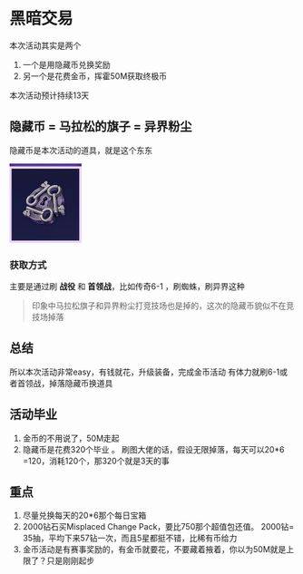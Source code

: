 # 黑暗交易

本次活动其实是两个

1. 一个是用隐藏币兑换奖励
2. 另一个是花费金币，挥霍50M获取终极币

本次活动预计持续13天

## 隐藏币 = 马拉松的旗子 = 异界粉尘

隐藏币是本次活动的道具，就是这个东东

![](../.gitbook/assets/yincangbi.png)

### 获取方式

主要是通过刷 **战役** 和 **首领战**，比如传奇6-1 ，刷蜘蛛，刷异界这种

> 印象中马拉松旗子和异界粉尘打竞技场也是掉的，这次的隐藏币貌似不在竞技场掉落

## 总结

所以本次活动非常easy，有钱就花，升级装备，完成金币活动 有体力就刷6-1或者首领战，掉落隐藏币换道具

## 活动毕业

1. 金币的不用说了，50M走起
2. 隐藏币是花费320个毕业 。 刷图大佬的话，假设无限掉落，每天可以20\*6 =120，消耗120个，那320个就是3天的事

## 重点

1. 尽量兑换每天的20\*6那个每日宝箱
2. 2000钻石买Misplaced Change Pack，要比750那个超值包还值。 2000钻= 35抽，平均下来57钻一次，而且5星都挺不错，比稀有币给力
3. 金币活动是有赛事奖励的，有金币就要花，不要藏着掖着，你以为50M就是上限了？只是刚刚起步

